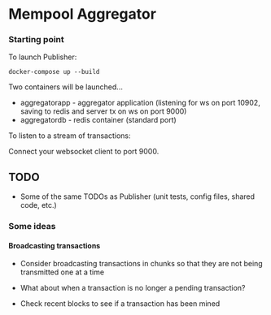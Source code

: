 # Mempool Aggregator

### Starting point
To launch Publisher:

```
docker-compose up --build
```

Two containers will be launched...
* aggregatorapp - aggregator application (listening for ws on port 10902, saving to redis and server tx on ws on port 9000)
* aggregatordb - redis container (standard port)

To listen to a stream of transactions:

Connect your websocket client to port 9000.
    

## TODO
- Some of the same TODOs as Publisher (unit tests, config files, shared code, etc.)


### Some ideas
#### Broadcasting transactions
- Consider broadcasting transactions in chunks so that they are not being transmitted one at a time


- What about when a transaction is no longer a pending transaction?
- Check recent blocks to see if a transaction has been mined

